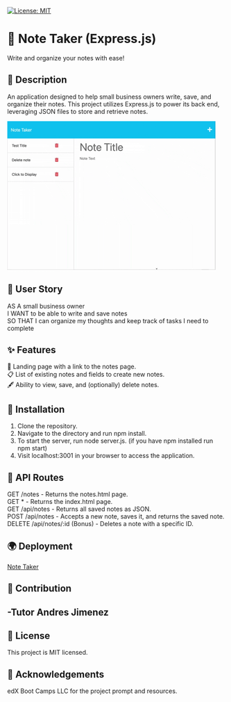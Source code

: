 [![License: MIT](https://img.shields.io/badge/License-MIT-yellow.svg)](https://opensource.org/licenses/MIT)

# 📝 Note Taker (Express.js)
Write and organize your notes with ease!

## 🌟 Description
An application designed to help small business owners write, save, and organize their notes. This project utilizes Express.js to power its back end, leveraging JSON files to store and retrieve notes.

![Preview](assets/Note_Taker.gif)<br>

## 📜 User Story
AS A small business owner<br>
I WANT to be able to write and save notes<br>
SO THAT I can organize my thoughts and keep track of tasks I need to complete<br>

## ✨ Features
📄 Landing page with a link to the notes page.<br>
📋 List of existing notes and fields to create new notes.<br>
🖋 Ability to view, save, and (optionally) delete notes.<br>

## 🚀 Installation
1. Clone the repository.
2. Navigate to the directory and run npm install.
3. To start the server, run node server.js.
(if you have npm installed run npm start)
4. Visit localhost:3001 in your browser to access the application.

## 🔗 API Routes
GET /notes - Returns the notes.html page.<br>
GET * - Returns the index.html page.<br>
GET /api/notes - Returns all saved notes as JSON.<br>
POST /api/notes - Accepts a new note, saves it, and returns the saved note.<br>
DELETE /api/notes/:id (Bonus) - Deletes a note with a specific ID.<br>

## 🌍 Deployment

[Note Taker](https://note-taker-1010-f0d2b7ee2090.herokuapp.com/)

## 🤝 Contribution
-Tutor Andres Jimenez
-
## 📄 License
This project is MIT licensed.


## 👏 Acknowledgements
edX Boot Camps LLC for the project prompt and resources.



